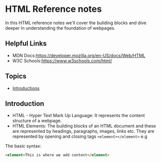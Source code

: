 # HTML Reference notes

In this HTML reference notes we'll cover the buliding blocks and dive deeper in understanding the foundation of webpages.

## Helpful Links
  - MDN Docs:https://developer.mozilla.org/en-US/docs/Web/HTML
  - W3C Schools:https://www.w3schools.com/html/

## Topics
  - [Introductions](#introduction)

## Introduction

- HTML - Hyper Text Mark Up Language: It represents the content structure of a webpage.
- HTML Elements: The building blocks of an HTML document and these are represented by headings, paragraphs, images, links etc. They are represented by opening and closing tags `<element></element>` e.g <p></p>

The basic syntax:

```HTML
<element>This is where we add content</element>
```

